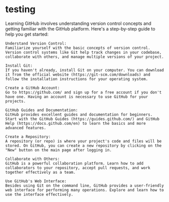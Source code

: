 # testing
Learning GitHub involves understanding version control concepts and getting familiar with the GitHub platform. Here's a step-by-step guide to help you get started:

    Understand Version Control:
    Familiarize yourself with the basic concepts of version control. Version control systems like Git help track changes in your codebase, collaborate with others, and manage multiple versions of your project.

    Install Git:
    If you haven't already, install Git on your computer. You can download it from the official website (https://git-scm.com/downloads) and follow the installation instructions for your operating system.
    
    Create a GitHub Account:
    Go to https://github.com/ and sign up for a free account if you don't have one. Having an account is necessary to use GitHub for your projects.

    GitHub Guides and Documentation:
    GitHub provides excellent guides and documentation for beginners. Start with the GitHub Guides (https://guides.github.com/) and GitHub Help (https://docs.github.com/en) to learn the basics and more advanced features.

    Create a Repository:
    A repository (or repo) is where your project's code and files will be stored. On GitHub, you can create a new repository by clicking on the "New" button on the main page after logging in.

    Collaborate with Others:
    GitHub is a powerful collaboration platform. Learn how to add collaborators to your repository, accept pull requests, and work together effectively as a team.

    Use GitHub's Web Interface:
    Besides using Git on the command line, GitHub provides a user-friendly web interface for performing many operations. Explore and learn how to use the interface effectively.
